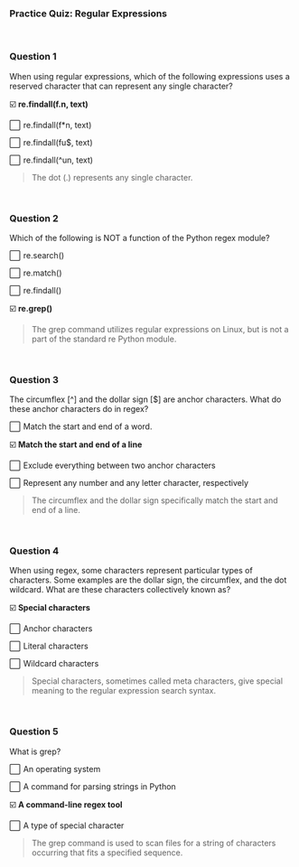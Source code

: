 ### Practice Quiz: Regular Expressions


<br>

### Question 1

When using regular expressions, which of the following expressions uses a reserved character that can represent any single character?

☑️ **re.findall(f.n, text)**

⬜  re.findall(f*n, text)

⬜  re.findall(fu$, text)

⬜  re.findall(^un, text)

> The dot (.) represents any single character.

<br>

### Question 2

Which of the following is NOT a function of the Python regex module?

⬜  re.search()

⬜  re.match()

⬜  re.findall()

☑️ **re.grep()**

> The grep command utilizes regular expressions on Linux, but is not a part of the standard re Python module.

<br>

### Question 3

The circumflex [^] and the dollar sign [$] are anchor characters. What do these anchor characters do in regex?

⬜  Match the start and end of a word.

☑️ **Match the start and end of a line**

⬜  Exclude everything between two anchor characters

⬜  Represent any number and any letter character, respectively

> The circumflex and the dollar sign specifically match the start and end of a line.

<br>

### Question 4

When using regex, some characters represent particular types of characters. Some examples are the dollar sign, the circumflex, and the dot wildcard. What are these characters collectively known as?

☑️ **Special characters**

⬜  Anchor characters

⬜  Literal characters

⬜  Wildcard characters

> Special characters, sometimes called meta characters, give special meaning to the regular expression search syntax.

<br>

### Question 5

What is grep?

⬜  An operating system

⬜  A command for parsing strings in Python

☑️ **A command-line regex tool**

⬜  A type of special character

> The grep command is used to scan files for a string of characters occurring that fits a specified sequence.
